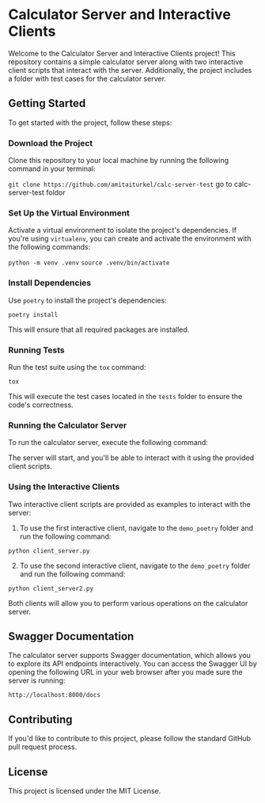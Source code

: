 # Calculator Server and Interactive Clients

Welcome to the Calculator Server and Interactive Clients project! This repository contains a simple calculator server along with two interactive client scripts that interact with the server. Additionally, the project includes a folder with test cases for the calculator server.

## Getting Started

To get started with the project, follow these steps:

### Download the Project

Clone this repository to your local machine by running the following command in your terminal:

`git clone https://github.com/amitaiturkel/calc-server-test`
go to calc-server-test foldor 

### Set Up the Virtual Environment

Activate a virtual environment to isolate the project's dependencies. If you're using `virtualenv`, you can create and activate the environment with the following commands:

`python -m venv .venv`
`source .venv/bin/activate`


### Install Dependencies

Use `poetry` to install the project's dependencies:

`poetry install`


This will ensure that all required packages are installed.

### Running Tests

Run the test suite using the `tox` command:

`tox`


This will execute the test cases located in the `tests` folder to ensure the code's correctness.

### Running the Calculator Server

To run the calculator server, execute the following command:


The server will start, and you'll be able to interact with it using the provided client scripts.

### Using the Interactive Clients

Two interactive client scripts are provided as examples to interact with the server:

1. To use the first interactive client, navigate to the `demo_poetry` folder and run the following command:

`python client_server.py`

2. To use the second interactive client, navigate to the `demo_poetry` folder and run the following command:

`python client_server2.py`


Both clients will allow you to perform various operations on the calculator server.

## Swagger Documentation

The calculator server supports Swagger documentation, which allows you to explore its API endpoints interactively. You can access the Swagger UI by opening the following URL in your web browser after you made sure the server is running:

`http://localhost:8000/docs`


## Contributing

If you'd like to contribute to this project, please follow the standard GitHub pull request process.

## License

This project is licensed under the MIT License.
